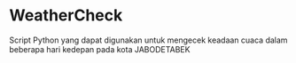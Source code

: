 # WeatherCheck
Script Python yang dapat digunakan untuk mengecek keadaan cuaca dalam beberapa hari kedepan pada kota JABODETABEK
